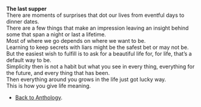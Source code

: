**The last supper**  
There are moments of surprises that dot our lives from eventful days to dinner dates.  
There are a few things that make an impression leaving an insight behind some that span a night or last a lifetime.  
Most of where we go depends on where we want to be.  
Learning to keep secrets with liars might be the safest bet or may not be.  
But the easiest wish to fulfill is to ask for a beautiful life for, for life, that’s a default way to be.  
Simplicity then is not a habit but what you see in every thing, everything for the future, and every thing that has been.  
Then everything around you grows in the life just got lucky way.  
This is how you give life meaning.  

- <a href="https://kushalsamant.github.io/anthology.html">Back to Anthology</a>.  